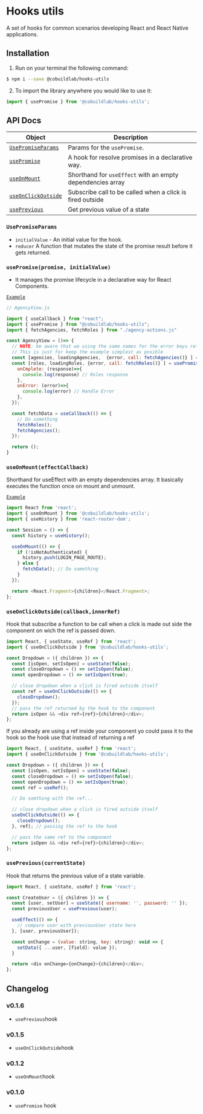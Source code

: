 # Hooks utils

A set of hooks for common scenarios developing React and React Native applications.

## Installation

1. Run on your terminal the following command:

```sh
$ npm i --save @cobuildlab/hooks-utils
```

2. To import the library anywhere you would like to use it:

```js
import { usePromise } from '@cobuildlab/hooks-utils';
```

## API Docs

| Object                                           | Description                                                |
| ------------------------------------------------ | ---------------------------------------------------------- |
| [`UsePromiseParams`](#UsePromiseParams)          | Params for the `usePromise`.                               |
| [`usePromise`](#usepromisepromise-initialvalue)  | A hook for resolve promises in a declarative way.          |
| [`useOnMount`](#useonmounteffectcallback)        | Shorthand for `useEffect` with an empty dependencies array |
| [`useOnClickOutside`](#useOnMounteffectCallback) | Subscribe call to be called when a click is fired outside  | 
[`usePrevious`](#useOnMounteffectCallback) | Get previous value of a state  |

### `UsePromiseParams`

- `initialValue` - An initial value for the hook.
- `reducer` A function that mutates the state of the promise result before it gets returned.

### `usePromise(promise, initialValue)`

- It manages the promise lifecycle in a declarative way for React Components.

[`Example`](#Examples)

```javascript
// AgencyView.js

import { useCallback } from "react";
import { usePromise } from "@cobuildlab/hooks-utils";
import { fetchAgencies, fetchRoles } from "./agency-actions.js"

const AgencyView = ()=> {
  // NOTE: be aware that we using the same names for the error keys returned by the hook
  // This is just for keep the example simplest as posible
  const [agencies, loadingAgencies,  {error, call: fetchAgencies()} ] = usePromise(fetchAgencies);
  const [roles, loadingRoles, {error, call: fetchRoles()} ] = usePromise(()=>fetchRoles(agency), {
    onCmplete: (response)=>{
      console.log(response) // Roles response
    },
    onError: (error)=>{
      console.log(error) // Handle Error
    },
  });

  const fetchData = useCallback(() => {
    // Do something
    fetchRoles();
    fetchAgencies();
  });

  return ();
}
```

### `useOnMount(effectCallback)`

Shorthand for useEffect with an empty dependencies array.
It basically executes the function once on mount and unmount.

[`Example`](#Examples)

```javascript
import React from 'react';
import { useOnMount } from '@cobuildlab/hooks-utils';
import { useHistory } from 'react-router-dom';

const Session = () => {
  const history = useHistory();

  useOnMount(() => {
    if (!isNotAuthenticated) {
      history.push(LOGIN_PAGE_ROUTE);
    } else {
      fetchData(); // Do something
    }
  });

  return <React.Fragment>{children}</React.Fragment>;
};
```

### `useOnClickOutside(callback,innerRef)`

Hook that subscribe a function to be call when a click is made out side the component on wich the ref is passed down.

```javascript
import React, { useState, useRef } from 'react';
import { useOnClickOutside } from '@cobuildlab/hooks-utils';

const Dropdown = ({ children }) => {
  const [isOpen, setIsOpen] = useState(false);
  const closeDropdown = () => setIsOpen(false);
  const openDropdown = () => setIsOpen(true);

  // close dropdown when a click is fired outside itself
  const ref = useOnClickOutside(() => {
    closeDropdown();
  });
  // pass the ref returned by the hook to the component
  return isOpen && <div ref={ref}>{children}</div>;
};
```

If you already are using a ref inside your component yo could pass it to the hook so the hook use that instead of returning a ref

```javascript
import React, { useState, useRef } from 'react';
import { useOnClickOutside } from '@cobuildlab/hooks-utils';

const Dropdown = ({ children }) => {
  const [isOpen, setIsOpen] = useState(false);
  const closeDropdown = () => setIsOpen(false);
  const openDropdown = () => setIsOpen(true);
  const ref = useRef();

  // Do somthing with the ref...

  // close dropdown when a click is fired outside itself
  useOnClickOutside(() => {
    closeDropdown();
  }, ref); // passing the ref to the hook

  // pass the same ref to the component
  return isOpen && <div ref={ref}>{children}</div>;
};
```

### `usePrevious(currentState)`

Hook that returns the previous value of a state variable.

```javascript
import React, { useState, useRef } from 'react';

const CreateUser = ({ children }) => {
  const [user, setUser] = useState({ username: '', password: '' });
  const previousUser = usePrevious(user);

  useEffect(() => {
    // compare user with previousUser state here
  }, [user, previousUser]);

  const onChange = (value: string, key: string): void => {
    setData({ ...user, [field]: value });
  }

  return <div onChange={onChange}>{children}</div>;
};
```

## Changelog

### v0.1.6

- `usePrevious`hook

### v0.1.5

- `useOnClickOutside`hook

### v0.1.2

- `useOnMount`hook

### v0.1.0

- `usePromise` hook
